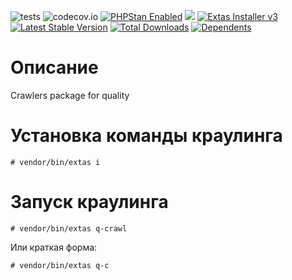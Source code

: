 ![tests](https://github.com/jeyroik/extas-q-crawlers/workflows/PHP%20Composer/badge.svg?branch=master&event=push)
![codecov.io](https://codecov.io/gh/jeyroik/extas-q-crawlers/coverage.svg?branch=master)
<a href="https://github.com/phpstan/phpstan"><img src="https://img.shields.io/badge/PHPStan-enabled-brightgreen.svg?style=flat" alt="PHPStan Enabled"></a>
<a href="https://codeclimate.com/github/jeyroik/extas-q-crawlers/maintainability"><img src="https://api.codeclimate.com/v1/badges/87f37c6598d11710df0e/maintainability" /></a>
<a href="https://github.com/jeyroik/extas-installer/" title="Extas Installer v3"><img alt="Extas Installer v3" src="https://img.shields.io/badge/installer-v3-green"></a>
[![Latest Stable Version](https://poser.pugx.org/jeyroik/extas-q-crawlers/v)](//packagist.org/packages/jeyroik/extas-q-crawlers)
[![Total Downloads](https://poser.pugx.org/jeyroik/extas-q-crawlers/downloads)](//packagist.org/packages/jeyroik/extas-q-crawlers)
[![Dependents](https://poser.pugx.org/jeyroik/extas-q-crawlers/dependents)](//packagist.org/packages/jeyroik/extas-q-crawlers)

# Описание

Crawlers package for quality

# Установка команды краулинга

`# vendor/bin/extas i`

# Запуск краулинга

`# vendor/bin/extas q-crawl`

Или краткая форма:

`# vendor/bin/extas q-c`